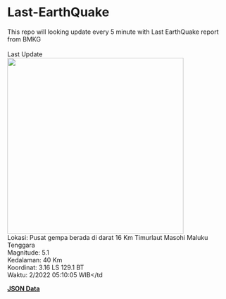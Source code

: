 # Last-EarthQuake
This repo will looking update every 5 minute with Last EarthQuake report from BMKG
<br>
<br>
Last Update
<br>
<img src="https://ews.bmkg.go.id/TEWS/data/20221213051005.mmi.jpg" width="400"/>
<br>
Lokasi: Pusat gempa berada di darat 16 Km Timurlaut Masohi Maluku Tenggara <br>
Magnitude: 5.1 <br>
Kedalaman: 40 Km <br>
Koordinat: 3.16 LS 129.1 BT <br>
Waktu: 2/2022 05:10:05 WIB</td <br>

<a href="./data/data.json">**JSON Data**</a>
